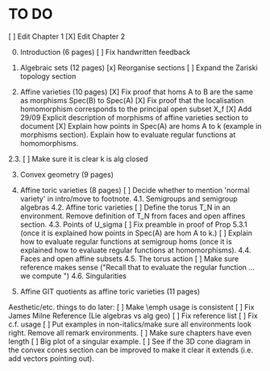 # TO DO
[ ] Edit Chapter 1
[X] Edit Chapter 2

0. Introduction (6 pages)
[ ] Fix handwritten feedback

1. Algebraic sets (12 pages)
[x] Reorganise sections
[ ] Expand the Zariski topology section 

2. Affine varieties (10 pages)
[X] Fix proof that homs A to B are the same as morphisms Spec(B) to Spec(A)
[X] Fix proof that the localisation homomorphism corresponds to the principal open subset X_f
[X] Add 29/09 Explicit description of morphisms of affine varieties section to document
[X] Explain how points in Spec(A) are homs A to k (example in morphisms section). Explain how to evaluate regular functions at homomorphisms.

2.3. 
[ ] Make sure it is clear k is alg closed


3. Convex geometry (9 pages)

4. Affine toric varieties (8 pages)
[ ] Decide whether to mention 'normal variety' in intro/move to footnote.
4.1. Semigroups and semigroup algebras
4.2. Affine toric varieties
[ ] Define the torus T_N in an environment. Remove definition of T_N from faces and open affines section.
4.3. Points of U_sigma
[ ] Fix preamble in proof of Prop 5.3.1 (once it is explained how points in Spec(A) are hom A to k.)
[ ] Explain how to evaluate regular functions at semigroup homs (once it is explained how to evaluate regular functions at homomorphisms).
4.4. Faces and open affine subsets
4.5. The torus action
[ ] Make sure reference makes sense ("Recall that to evaluate the regular function ... we compute ")
4.6. Singularities

5. Affine GIT quotients as affine toric varieties (11 pages)

Aesthetic/etc. things to do later:
[ ] Make \emph usage is consistent
[ ] Fix James Milne Reference (Lie algebras vs alg geo)
[ ] Fix reference list
[ ] Fix c.f. usage
[ ] Put examples in non-italics/make sure all environments look right. Remove all remark environments.
[ ] Make sure chapters have even length
[ ] Big plot of a singular example.
[ ] See if the 3D cone diagram in the convex cones section can be improved to make it clear it extends (i.e. add vectors pointing out).